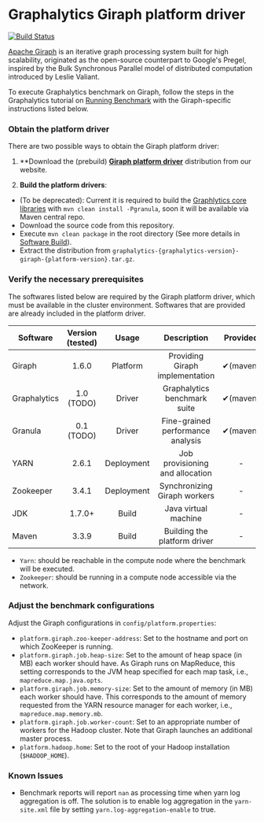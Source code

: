 # Graphalytics Giraph platform driver

[![Build Status](https://jenkins.tribler.org/buildStatus/icon?job=Graphalytics/Platforms/Giraph_master)](https://jenkins.tribler.org/job/Graphalytics/job/Platforms/job/Giraph_master/)

[Apache Giraph](http://giraph.apache.org) is an iterative graph processing system built for high scalability, originated as the open-source counterpart to Google's Pregel, inspired by the Bulk Synchronous Parallel model of distributed computation introduced by Leslie Valiant.

To execute Graphalytics benchmark on Giraph, follow the steps in the Graphalytics tutorial on [Running Benchmark](https://github.com/ldbc/ldbc_graphalytics/wiki/Manual%3A-Running-Benchmark) with the Giraph-specific instructions listed below.

### Obtain the platform driver
There are two possible ways to obtain the Giraph platform driver:

 1. **Download the (prebuild) **[Giraph platform driver](https://atlarge-research.com/projects/graphalytics/platforms)** distribution from our website.

 2. **Build the platform drivers**: 
  - (To be deprecated): Current it is required to build the [Graphlytics core libraries](https://github.com/ldbc/ldbc_graphalytics/tree/) with ``mvn clean install -Pgranula``, soon it will be available via Maven central repo.
  - Download the source code from this repository.
  - Execute `mvn clean package` in the root directory (See more details in [Software Build](https://github.com/ldbc/ldbc_graphalytics/wiki/Documentation:-Software-Build)).
  - Extract the distribution from `graphalytics-{graphalytics-version}-giraph-{platform-version}.tar.gz`.

### Verify the necessary prerequisites
The softwares listed below are required by the Giraph platform driver, which must be available in the cluster environment. Softwares that are provided are already included in the platform driver.

| Software | Version (tested) | Usage | Description | Provided |
|-------------|:-------------:|:-------------:|:-------------:|:-------------:|
| Giraph | 1.6.0 | Platform| Providing Giraph implementation | ✔(maven) |
| Graphalytics | 1.0 (TODO) | Driver | Graphalytics benchmark suite | ✔(maven) |
| Granula | 0.1 (TODO) | Driver | Fine-grained performance analysis | ✔(maven) |
| YARN | 2.6.1 | Deployment | Job provisioning and allocation | - |
| Zookeeper | 3.4.1 | Deployment | Synchronizing Giraph workers | - |
| JDK | 1.7.0+ | Build | Java virtual machine | - |
| Maven | 3.3.9 | Build | Building the platform driver | - |

 - `Yarn`: should be reachable in the compute node where the benchmark will be executed.
 - `Zookeeper`: should be running in a compute node accessible via the network.

### Adjust the benchmark configurations
Adjust the Giraph configurations in `config/platform.properties`: 

 - `platform.giraph.zoo-keeper-address`: Set to the hostname and port on which ZooKeeper is running.
 - `platform.giraph.job.heap-size`: Set to the amount of heap space (in MB) each worker should have. As Giraph runs on MapReduce, this setting corresponds to the JVM heap specified for each map task, i.e., `mapreduce.map.java.opts`.
 - `platform.giraph.job.memory-size`: Set to the amount of memory (in MB) each worker should have. This corresponds to the amount of memory requested from the YARN resource manager for each worker, i.e., `mapreduce.map.memory.mb`.
 - `platform.giraph.job.worker-count`: Set to an appropriate number of workers for the Hadoop cluster. Note that Giraph launches an additional master process.
 - `platform.hadoop.home`: Set to the root of your Hadoop installation (`$HADOOP_HOME`).

### Known Issues
* Benchmark reports will report `nan` as processing time when yarn log aggregation is off. The solution is to enable log aggregation in the `yarn-site.xml` file by setting `yarn.log-aggregation-enable` to true.

